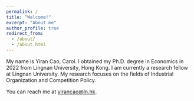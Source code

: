 ```yaml
---
permalink: /
title: "Welcome!"
excerpt: "About me"
author_profile: true
redirect_from: 
  - /about/
  - /about.html
---
```



<!-- <div class="figure_aboutme">
  <img src="https://fpcordeiro.github.io/images/profile_aboutme.jpg" />
</div> -->

My name is Yiran Cao, Carol. I obtained my Ph.D. degree in Economics in 2022 from Lingnan University, Hong Kong. I am currently a research fellow at Lingnan University. My research focuses on the fields of Industrial Organization and Competition Policy. 

You can reach me at [yirancao@ln.hk](mailto:yirancao@ln.hk).


